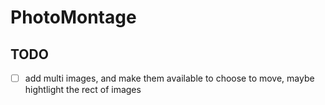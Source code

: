 # PhotoMontage

## TODO
- [ ] add multi images, and make them available to choose to move, maybe hightlight the rect of images



